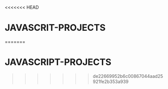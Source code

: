<<<<<<< HEAD
# JAVASCRIT-PROJECTS
=======
# JAVASCRIPT-PROJECTS
>>>>>>> de22669952b6c00867044aad25921fe2b353a939
